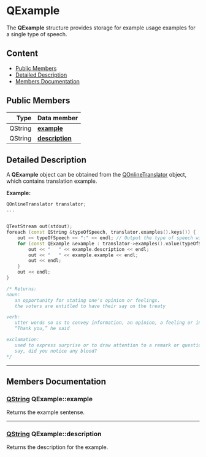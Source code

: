 # QExample

The **QExample** structure provides storage for example usage examples for a single type of speech.

## Content

-   [Public Members](#public-members)
-   [Detailed Description](#detailed-description)
-   [Members Documentation](#members-documentation)

## Public Members

|    Type | Data member                     |
| ------: | :------------------------------ |
| QString | [**example**](#example)         |
| QString | [**description**](#description) |

## Detailed Description

A **QExample** object can be obtained from the [QOnlineTranslator](docs/QOnlineTranslator.md "Class documentation") object, which contains translation example.

**Example:**

```cpp
QOnlineTranslator translator;
...


QTextStream out(stdout);
foreach (const QString &typeOfSpeech, translator.examples().keys()) {
    out << typeOfSpeech << ":" << endl; // Output the type of speech with a colon
    for (const QExample &example : translator->examples().value(typeOfSpeech)) {
        out << "   " << example.description << endl;
        out << "   " << example.example << endl;
        out << endl;
    }
    out << endl;
}

/* Returns:
noun:
   an opportunity for stating one's opinion or feelings.
   the voters are entitled to have their say on the treaty

verb:
   utter words so as to convey information, an opinion, a feeling or intention, or an instruction.
   “Thank you,” he said

exclamation:
   used to express surprise or to draw attention to a remark or question.
   say, did you notice any blood?
*/
```

* * *

## Members Documentation

### <a id='example'/> [QString](https://doc.qt.io/qt-5/qstring.html "Qt Documentation") QExample::example

Returns the example sentense.

* * *

### <a id='description'/> [QString](https://doc.qt.io/qt-5/qstring.html "Qt Documentation") QExample::description

Returns the description for the example.
